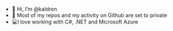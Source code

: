- 👋 Hi, I’m @kaldren
- 👀 Most of my repos and my activity on Github are set to private
- 💻I love working with C#, .NET and Microsoft Azure
